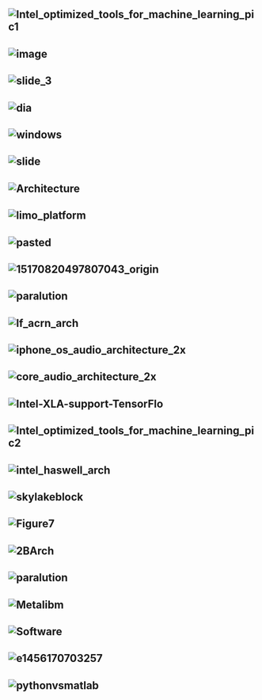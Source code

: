 ![Intel_optimized_tools_for_machine_learning_pic1](https://software.intel.com/sites/default/files/managed/8c/da/Intel_optimized_tools_for_machine_learning_pic1.png)
--------------
![image](http://present5.com/presentation/6deffbccbc837d9a022c5bed1b467f48/image-13.jpg)
-------------
![slide_3](http://images.slideplayer.com/23/6640477/slides/slide_3.jpg)
--------------
![dia](http://www.hector.ac.uk/cse/documentation/SerialOpt/dia.jpg)
--------------
![windows](https://liliputing-wpengine.netdna-ssl.com/wp-content/uploads/2018/03/windows-ml_01-680x393.jpg)
--------------
![slide](https://cf.ppt-online.org/files1/slide/n/njDJfLIc7Q8Zt5szGqEPA9BhRTNXbulW0YeKy1wCvi/slide-1.jpg)
--------------
![Architecture](https://www.roguewave.com/sites/rw/files/assets/images/IMSL-Java-Architecture.png)
--------------
![limo_platform](https://www.javiercancela.com/images/uploads/2008/05/limo_platform.png)
--------------
![pasted](https://devblogs.nvidia.com/wp-content/uploads/2017/10/pasted-image-0-11.png)
--------------
![15170820497807043_origin](https://static.seekingalpha.com/uploads/2018/1/27/43253696-15170820497807043_origin.png)
--------------
![paralution](https://developer.nvidia.com/sites/default/files/akamai/cuda/images/product_supporting_images/paralution-lib.jpg)
--------------
![lf_acrn_arch](http://linuxgizmos.com/files/lf_acrn_arch.jpg)
--------------
![iphone_os_audio_architecture_2x](https://developer.apple.com/library/archive/documentation/MusicAudio/Conceptual/CoreAudioOverview/Art/iphone_os_audio_architecture_2x.png)
--------------
![core_audio_architecture_2x](https://developer.apple.com/library/archive/documentation/MusicAudio/Conceptual/CoreAudioOverview/Art/core_audio_architecture_2x.png)
--------------
![Intel-XLA-support-TensorFlo](https://6lli539m39y3hpkelqsm3c2fg-wpengine.netdna-ssl.com/wp-content/uploads/2018/01/Intel-XLA-support-TensorFlow.png)
--------------
![Intel_optimized_tools_for_machine_learning_pic2](https://software.intel.com/sites/default/files/managed/8c/da/Intel_optimized_tools_for_machine_learning_pic2.png)
--------------

![intel_haswell_arch](http://www.prace-ri.eu/IMG/png/intel_haswell_arch.png)
--------------
![skylakeblock](https://techreport.com/r.x/2017_10_03_Intel_s_Core_i7_8700K_CPU_reviewed/skylakeblock.png)
--------------
![Figure7](https://www.embedded-vision.com/sites/default/files/technical-articles/DeepLearningSoftware/Figure7.png)
--------------
![2BArch](https://2.bp.blogspot.com/-U6qhe_6uV6Y/WcyB2cf9xjI/AAAAAAAAHnc/L6CbHKu0JsE-4MS-hFjWfpoGkqtDd0aRwCLcBGAs/s1600/iOS%2BLayered%2BArch-1.png)
--------------
![paralution](https://developer.nvidia.com/sites/default/files/akamai/cuda/images/product_supporting_images/paralution-lib.jpg)
--------------
![Metalibm](https://prod.kalray.eu/wp-content/uploads/2018/04/Metalibm-diagram-XS.png)
--------------
![Software](https://6lli539m39y3hpkelqsm3c2fg-wpengine.netdna-ssl.com/wp-content/uploads/2018/01/BDEC-Software-Ecosystem.png)
--------------
![e1456170703257](https://ideas-productivity.org/wordpress/wp-content/uploads/2014/12/FutureAppBigPicture-e1456170703257.jpg)
--------------
![pythonvsmatlab](http://www.pyzo.org/_images/pythonvsmatlab.png)
--------------
![]()
--------------
![]()
--------------
![]()
--------------
![]()
--------------
![]()
--------------
![]()
--------------
![]()
--------------
